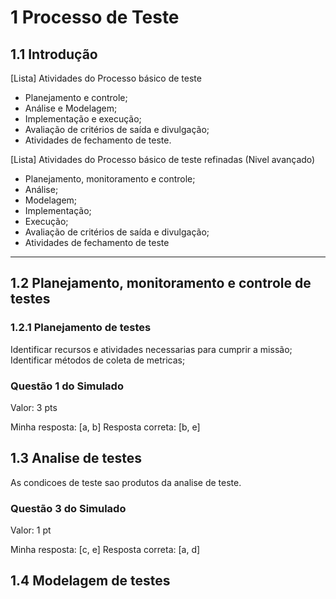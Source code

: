 # 1 Processo de Teste

## 1.1 Introdução

[Lista] Atividades do Processo básico de teste

- Planejamento e controle;
- Análise e Modelagem;
- Implementação e execução;
- Avaliação de critérios de saída e divulgação;
- Atividades de fechamento de teste.

[Lista] Atividades do Processo básico de teste refinadas (Nivel avançado)

- Planejamento, monitoramento e controle;
- Análise;
- Modelagem;
- Implementação;
- Execução;
- Avaliação de critérios de saída e divulgação;
- Atividades de fechamento de teste

---

## 1.2 Planejamento, monitoramento e controle de testes

### 1.2.1 Planejamento de testes

Identificar recursos e atividades necessarias para cumprir a missão;
Identificar métodos de coleta de metricas;

### Questão 1 do Simulado

Valor: 3 pts

Minha resposta: [a, b]
Resposta correta: [b, e]

## 1.3 Analise de testes

As condicoes de teste sao produtos da analise de teste.

### Questão 3 do Simulado

Valor: 1 pt

Minha resposta: [c, e]
Resposta correta: [a, d]

## 1.4 Modelagem de testes

